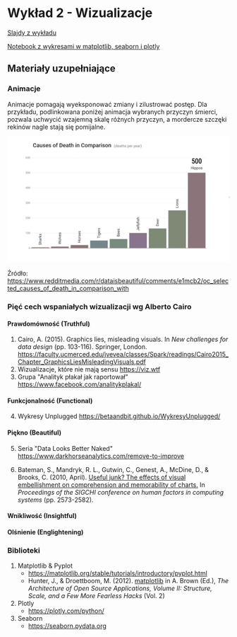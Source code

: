 # Wykład 2 - Wizualizacje

[Slajdy z wykładu](wyklad2.pdf)

[Notebook z wykresami w matplotlib, seaborn i plotly](Wyklad2.ipynb)



## Materiały uzupełniające

### Animacje

Animacje pomagają wyeksponować zmiany i zilustrować postęp. Dla przykładu, podlinkowana poniżej animacja wybranych przyczyn śmierci, pozwala uchwycić wzajemną skalę różnych przyczyn, a mordercze szczęki rekinów nagle stają się pomijalne. 

<a href="https://www.redditmedia.com/r/dataisbeautiful/comments/e1mcb2/oc_selected_causes_of_death_in_comparison_with"><img src="selected_causes_of_death.png" alt="Selected Causes of Death in Comparison with the No. 1 Cause" /></a>

Źródło: https://www.redditmedia.com/r/dataisbeautiful/comments/e1mcb2/oc_selected_causes_of_death_in_comparison_with



### Pięć cech wspaniałych wizualizacji wg Alberto Cairo 

#### Prawdomówność (Truthful)

1. Cairo, A. (2015). Graphics lies, misleading visuals. In *New challenges for data design* (pp. 103-116). Springer, London. https://faculty.ucmerced.edu/jvevea/classes/Spark/readings/Cairo2015_Chapter_GraphicsLiesMisleadingVisuals.pdf 
2. Wizualizacje, które nie mają sensu https://viz.wtf
3. Grupa "Analityk płakał jak raportował" https://www.facebook.com/analitykplakal/ 

#### Funkcjonalność (Functional)

4. Wykresy Unplugged https://betaandbit.github.io/WykresyUnplugged/ 

#### Piękno (Beautiful)

5. Seria "Data Looks Better Naked" https://www.darkhorseanalytics.com/remove-to-improve 

6. Bateman, S., Mandryk, R. L., Gutwin, C., Genest, A., McDine, D., & Brooks, C. (2010, April). [Useful junk? The effects of visual embellishment on comprehension and memorability of charts.](https://www.researchgate.net/publication/221517808_Useful_Junk_The_effects_of_visual_embellishment_on_comprehension_and_memorability_of_charts ) In *Proceedings of the SIGCHI conference on human factors in computing systems* (pp. 2573-2582).  

#### Wnikliwość (Insightful)

#### Olśnienie (Englightening)

### Biblioteki

1. Matplotlib & Pyplot
   * https://matplotlib.org/stable/tutorials/introductory/pyplot.html 
   * Hunter, J., & Droettboom, M. (2012). [matplotlib](http://www.aosabook.org/en/matplotlib.html) in A. Brown (Ed.), *The Architecture of Open Source Applications, Volume II: Structure, Scale, and a Few More Fearless Hacks* (Vol. 2) 
2. Plotly
   * https://plotly.com/python/ 
3. Seaborn
   * https://seaborn.pydata.org

